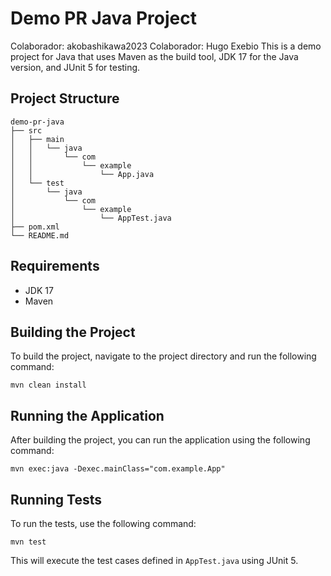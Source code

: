 # Demo PR Java Project

Colaborador: akobashikawa2023
Colaborador: Hugo Exebio
This is a demo project for Java that uses Maven as the build tool, JDK 17 for the Java version, and JUnit 5 for testing.

## Project Structure

```
demo-pr-java
├── src
│   ├── main
│   │   └── java
│   │       └── com
│   │           └── example
│   │               └── App.java
│   └── test
│       └── java
│           └── com
│               └── example
│                   └── AppTest.java
├── pom.xml
└── README.md
```

## Requirements

- JDK 17
- Maven

## Building the Project

To build the project, navigate to the project directory and run the following command:

```
mvn clean install
```

## Running the Application

After building the project, you can run the application using the following command:

```
mvn exec:java -Dexec.mainClass="com.example.App"
```

## Running Tests

To run the tests, use the following command:

```
mvn test
```

This will execute the test cases defined in `AppTest.java` using JUnit 5.
